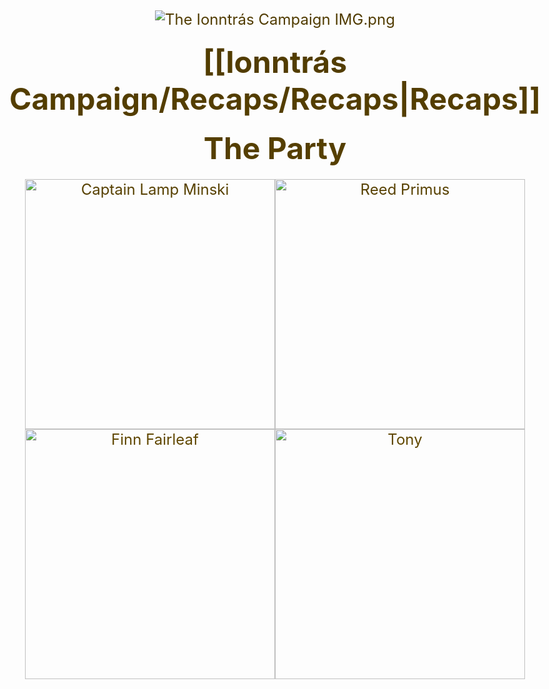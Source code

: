 ```yaml
---
{"dg-publish":true,"permalink":"/ionntras-campaign/the-ionntras-campaign/","created":"","updated":""}
---
```


![The Ionntrás Campaign IMG.png](/img/user/z_Assets/The%20Ionntr%C3%A1s%20Campaign%20IMG.png)

# [[Ionntrás Campaign/Recaps/Recaps\|Recaps]]

<!DOCTYPE html>
<html>
<head>
    <title>The Party</title>
    <style>
        body {
            text-align: center;
            background-image: linear-gradient(to bottom, #4C3800, #A77D00);
            -webkit-background-clip: text;
            -webkit-text-fill-color: transparent;
            font-size: 24px;
        }
        .image-grid {
            display: grid;
            grid-template-columns: 1fr 1fr;
            grid-gap: 0;
            text-align: center;
            margin: 0 auto;
            max-width: 800px;
        }
        .image-grid a {
            text-decoration: none;
        }
        .image-grid img {
            width: 100%;
            height: 400px; /* Fixed height for all images */
            object-fit: cover;
        }
        h1 {
            margin: 20px 0;
        }
    </style>
</head>
<body>
    <h1>The Party</h1>
    <div class="image-grid">
        <a href="https://the-beastlands.vercel.app/ionntras-campaign/party/captain-lamp-minski/">
            <img src="https://i.imgur.com/3drfwTB.png" alt="Captain Lamp Minski">
        </a>
        <a href="https://the-beastlands.vercel.app/ionntras-campaign/party/reed-primus/">
            <img src="https://i.imgur.com/6tkkUAm.png" alt="Reed Primus">
        </a>
        <a href="https://the-beastlands.vercel.app/ionntras-campaign/party/finn-fairleaf/">
            <img src="https://i.imgur.com/Op41D1X.png" alt="Finn Fairleaf">
        </a>
        <a href="https://the-beastlands.vercel.app/ionntras-campaign/party/tony/">
            <img src="https://i.imgur.com/gtw00Q0.png" alt="Tony">
        </a>
    </div>
</body>
</html>


